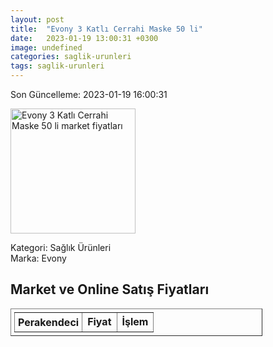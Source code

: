 ```yaml
---
layout: post
title:  "Evony 3 Katlı Cerrahi Maske 50 li"
date:   2023-01-19 13:00:31 +0300
image: undefined
categories: saglik-urunleri
tags: saglik-urunleri
---
```


Son Güncelleme: 2023-01-19 16:00:31

<img src="undefined" width="200" alt="Evony 3 Katlı Cerrahi Maske 50 li market fiyatları" />

Kategori: Sağlık Ürünleri
<br />
Marka: Evony

<h2>Market ve Online Satış Fiyatları</h2>

<table border="1" style="padding: 5px;width:80%;">
  <tr>
    <td style="padding: 5px;"><strong>Perakendeci</strong></td>
    <td><strong>Fiyat</strong></td>
    <td><strong>İşlem</strong></td>
  </tr>
  
</table>
